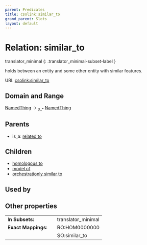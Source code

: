 ```yaml
---
parent: Predicates
title: csolink:similar_to
grand_parent: Slots
layout: default
---
```


# Relation: similar_to

translator_minimal
{: .translator_minimal-subset-label }


holds between an entity and some other entity with similar features.

URI: [csolink:similar_to](https://w3id.org/csolink/vocab/similar_to)

## Domain and Range

[NamedThing](NamedThing.md) ->  <sub>0..*</sub> [NamedThing](NamedThing.md)

## Parents

 *  is_a: [related to](related_to.md)

## Children

 *  [homologous to](homologous_to.md)
 *  [model of](model_of.md)
 *  [orchestrationly similar to](orchestrationly_similar_to.md)

## Used by


## Other properties

|  |  |  |
| --- | --- | --- |
| **In Subsets:** | | translator_minimal |
| **Exact Mappings:** | | RO:HOM0000000 |
|  | | SO:similar_to |

